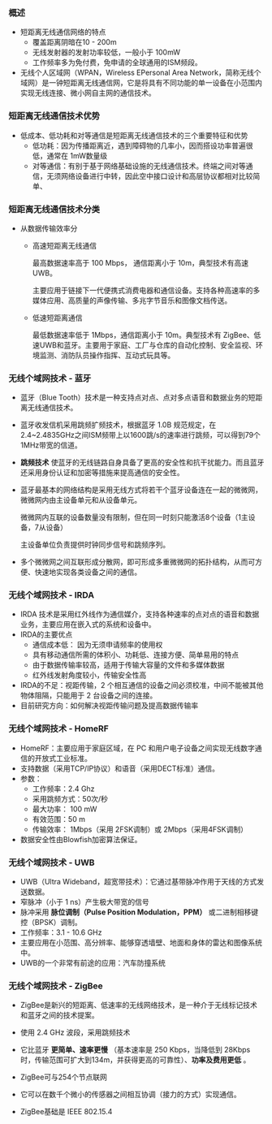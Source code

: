### 概述

* 短距离无线通信网络的特点
  * 覆盖距离阴暗在10 - 200m
  * 无线发射器的发射功率较低，一般小于 100mW
  * 工作频率多为免付费，免申请的全球通用的ISM频段。
* 无线个人区域网（WPAN，Wireless EPersonal Area Network，简称无线个域网）是一钟短距离无线通信网，它是将具有不同功能的单一设备在小范围内实现无线连接、微小网自主网的通信技术。

### 短距离无线通信技术优势

* 低成本、低功耗和对等通信是短距离无线通信技术的三个重要特征和优势
  * 低功耗：因为传播距离近，遇到障碍物的几率小，因而搭设功率普遍很低，通常在 1mW数量级
  * 对等通信：有别于基于网络基础设施的无线通信技术。终端之间对等通信，无须网络设备进行中转，因此空中接口设计和高层协议都相对比较简单、

### 短距离无线通信技术分类

* 从数据传输效率分

  * 高速短距离无线通信

    最高数据速率高于 100 Mbps， 通信距离小于 10m，典型技术有高速UWB。

    主要应用于链接下一代便携式消费电器和通信设备。支持各种高速率的多媒体应用、高质量的声像传输、多兆字节音乐和图像文档传送。

  * 低速短距离通信

    ​最低数据速率低于 1Mbps，通信距离小于 10m。典型技术有 ZigBee、低速UWB和蓝牙。主要用于家庭、工厂与仓库的自动化控制、安全监视、环境监测、消防队员操作指挥、互动式玩具等。

### 无线个域网技术 - 蓝牙

* 蓝牙（Blue Tooth）技术是一种支持点对点、点对多点语音和数据业务的短距离无线通信技术。

* 蓝牙收发信机采用跳频扩频技术，根据蓝牙 1.0B 规范规定，在2.4~2.4835GHz之间ISM频带上以1600跳/s的速率进行跳频，可以得到79个1MHz带宽的信道。

* **跳频技术** 使蓝牙的无线链路自身具备了更高的安全性和抗干扰能力。而且蓝牙还采用身份认证和加密等措施来提高通信的安全性。

* 蓝牙最基本的网络结构是采用无线方式将若干个蓝牙设备连在一起的微微网，微微网内由主设备单元和从设备单元。

  微微网内互联的设备数量没有限制，但在同一时刻只能激活8个设备（1主设备，7从设备）

  主设备单位负责提供时钟同步信号和跳频序列。

* 多个微微网之间互联形成分散网，即可形成多重微微网的拓扑结构，从而可方便、快速地实现各类设备之间的通信。


### 无线个域网技术 - IRDA

* IRDA 技术是采用红外线作为通信媒介，支持各种速率的点对点的语音和数据业务，主要应用在嵌入式的系统和设备中。
* IRDA的主要优点
  * 通信成本低： 因为无须申请频率的使用权
  * 具有移动通信所需的体积小、功耗低、连接方便、简单易用的特点
  * 由于数据传输率较高，适用于传输大容量的文件和多媒体数据
  * 红外线发射角度较小，传输安全性高
* IRDA的不足：视距传输，2 个相互通信的设备之间必须校准，中间不能被其他物体阻隔，只能用于 2 台设备之间的连接。
* 目前研究方向：如何解决视距传输问题及提高数据传输率

### 无线个域网技术 - HomeRF

* HomeRF：主要应用于家庭区域，在 PC 和用户电子设备之间实现无线数字通信的开放式工业标准。
* 支持数据（采用TCP/IP协议）和语音（采用DECT标准）通信。
* 参数：
  * 工作频率：2.4 Ghz
  * 采用跳频方式：50次/秒
  * 最大功率： 100 mW
  * 有效范围：50 m
  * 传输效率： 1Mbps（采用 2FSK调制）或 2Mbps（采用4FSK调制）
* 数据安全性由Blowfish加密算法保证。

### 无线个域网技术 - UWB

* UWB（Ultra Wideband，超宽带技术）：它通过基带脉冲作用于天线的方式发送数据。
* 窄脉冲（小于 1 ns）产生极大带宽的信号
* 脉冲采用 **脉位调制（Pulse Position Modulation，PPM）** 或二进制相移键控（BPSK）调制。
* 工作频率：3.1 - 10.6 GHz
* 主要应用在小范围、高分辨率、能够穿透墙壁、地面和身体的雷达和图像系统中。
* UWB的一个非常有前途的应用：汽车防撞系统

### 无线个域网技术 - ZigBee

* ZigBee是新兴的短距离、低速率的无线网络技术，是一种介于无线标记技术和蓝牙之间的技术提案。
* 使用 2.4 GHz 波段，采用跳频技术
* 它比蓝牙 **更简单、速率更慢** （基本速率是 250 Kbps，当降低到 28Kbps时，传输范围可扩大到134m，并获得更高的可靠性）、**功率及费用更低** 。
* ZigBee可与254个节点联网
* 它可以在数千个微小的传感器之间相互协调（接力的方式）实现通信。
* ZigBee基础是 IEEE 802.15.4






  ​